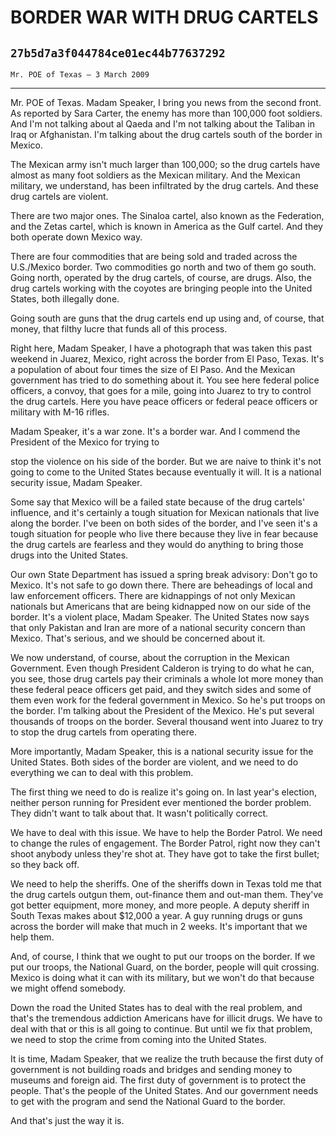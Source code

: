 # BORDER WAR WITH DRUG CARTELS
## `27b5d7a3f044784ce01ec44b77637292`
`Mr. POE of Texas — 3 March 2009`

---


Mr. POE of Texas. Madam Speaker, I bring you news from the second 
front. As reported by Sara Carter, the enemy has more than 100,000 foot 
soldiers. And I'm not talking about al Qaeda and I'm not talking about 
the Taliban in Iraq or Afghanistan. I'm talking about the drug cartels 
south of the border in Mexico.

The Mexican army isn't much larger than 100,000; so the drug cartels 
have almost as many foot soldiers as the Mexican military. And the 
Mexican military, we understand, has been infiltrated by the drug 
cartels. And these drug cartels are violent.

There are two major ones. The Sinaloa cartel, also known as the 
Federation, and the Zetas cartel, which is known in America as the Gulf 
cartel. And they both operate down Mexico way.

There are four commodities that are being sold and traded across the 
U.S./Mexico border. Two commodities go north and two of them go south. 
Going north, operated by the drug cartels, of course, are drugs. Also, 
the drug cartels working with the coyotes are bringing people into the 
United States, both illegally done.

Going south are guns that the drug cartels end up using and, of 
course, that money, that filthy lucre that funds all of this process.

Right here, Madam Speaker, I have a photograph that was taken this 
past weekend in Juarez, Mexico, right across the border from El Paso, 
Texas. It's a population of about four times the size of El Paso. And 
the Mexican government has tried to do something about it. You see here 
federal police officers, a convoy, that goes for a mile, going into 
Juarez to try to control the drug cartels. Here you have peace officers 
or federal peace officers or military with M-16 rifles.

Madam Speaker, it's a war zone. It's a border war. And I commend the 
President of the Mexico for trying to


stop the violence on his side of the border. But we are naive to think 
it's not going to come to the United States because eventually it will. 
It is a national security issue, Madam Speaker.

Some say that Mexico will be a failed state because of the drug 
cartels' influence, and it's certainly a tough situation for Mexican 
nationals that live along the border. I've been on both sides of the 
border, and I've seen it's a tough situation for people who live there 
because they live in fear because the drug cartels are fearless and 
they would do anything to bring those drugs into the United States.

Our own State Department has issued a spring break advisory: Don't go 
to Mexico. It's not safe to go down there. There are beheadings of 
local and law enforcement officers. There are kidnappings of not only 
Mexican nationals but Americans that are being kidnapped now on our 
side of the border. It's a violent place, Madam Speaker. The United 
States now says that only Pakistan and Iran are more of a national 
security concern than Mexico. That's serious, and we should be 
concerned about it.

We now understand, of course, about the corruption in the Mexican 
Government. Even though President Calderon is trying to do what he can, 
you see, those drug cartels pay their criminals a whole lot more money 
than these federal peace officers get paid, and they switch sides and 
some of them even work for the federal government in Mexico. So he's 
put troops on the border. I'm talking about the President of the 
Mexico. He's put several thousands of troops on the border. Several 
thousand went into Juarez to try to stop the drug cartels from 
operating there.

More importantly, Madam Speaker, this is a national security issue 
for the United States. Both sides of the border are violent, and we 
need to do everything we can to deal with this problem.

The first thing we need to do is realize it's going on. In last 
year's election, neither person running for President ever mentioned 
the border problem. They didn't want to talk about that. It wasn't 
politically correct.

We have to deal with this issue. We have to help the Border Patrol. 
We need to change the rules of engagement. The Border Patrol, right now 
they can't shoot anybody unless they're shot at. They have got to take 
the first bullet; so they back off.

We need to help the sheriffs. One of the sheriffs down in Texas told 
me that the drug cartels outgun them, out-finance them and out-man 
them. They've got better equipment, more money, and more people. A 
deputy sheriff in South Texas makes about $12,000 a year. A guy running 
drugs or guns across the border will make that much in 2 weeks. It's 
important that we help them.

And, of course, I think that we ought to put our troops on the 
border. If we put our troops, the National Guard, on the border, people 
will quit crossing. Mexico is doing what it can with its military, but 
we won't do that because we might offend somebody.

Down the road the United States has to deal with the real problem, 
and that's the tremendous addiction Americans have for illicit drugs. 
We have to deal with that or this is all going to continue. But until 
we fix that problem, we need to stop the crime from coming into the 
United States.

It is time, Madam Speaker, that we realize the truth because the 
first duty of government is not building roads and bridges and sending 
money to museums and foreign aid. The first duty of government is to 
protect the people. That's the people of the United States. And our 
government needs to get with the program and send the National Guard to 
the border.

And that's just the way it is.
